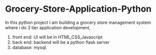 # Grocery-Store-Application-Python

In this python project I am building a grocery store management system where i do 3 tier application development,<br>
1) front end: UI will be in HTML,CSS,Javascript<br>
2) back end: backend will be a python flask server<br>
3) database: mysql.

